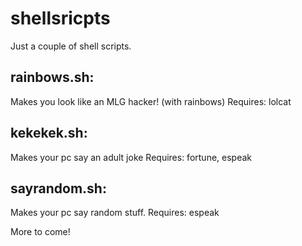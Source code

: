 # shellsricpts
Just a couple of shell scripts.

## rainbows.sh:
Makes you look like an MLG hacker!
(with rainbows)
Requires: lolcat

## kekekek.sh:
Makes your pc say an adult joke
Requires: fortune, espeak

## sayrandom.sh:
Makes your pc say random stuff.
Requires: espeak

More to come!
